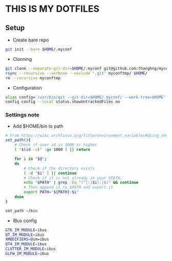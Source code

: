 # THIS IS MY DOTFILES

## Setup
- Create bare repo
```bash
git init --bare $HOME/.myconf
```

- Clonning
```bash
git clone --separate-git-dir=$HOME/.myconf git@github.com:thanghng/myconf.git myconftmp
rsync --recursive --verbose --exclude '.git' myconftmp/ $HOME/
rm --recursive myconftmp
```

- Configuration
```bash
alias config='/usr/bin/git --git-dir=$HOME/.myconf/ --work-tree=$HOME'
config config --local status.showUntrackedFiles no
```

### Settings note
- Add $HOME/bin to path
```bash
# From https://wiki.archlinux.org/title/environment_variables#Using_shell_initialization_files
set_path(){
    # Check if user id is 1000 or higher
    [ "$(id -u)" -ge 1000 ] || return

    for i in "$@";
    do
        # Check if the directory exists
        [ -d "$i" ] || continue
        # Check if it is not already in your $PATH.
        echo "$PATH" | grep -Eq "(^|:)$i(:|$)" && continue
        # Then append it to $PATH and export it
        export PATH="${PATH}:$i"
    done
}

set_path ~/bin
```

- IBus config
```bash
GTK_IM_MODULE=ibus
QT_IM_MODULE=ibus
XMODIFIERS=@im=ibus
QT4_IM_MODULE=ibus
CLUTTER_IM_MODULE=ibus
GLFW_IM_MODULE=ibus
```
